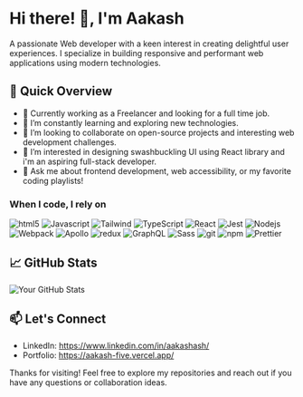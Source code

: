 # Hi there! 👋, I'm Aakash

A passionate Web developer with a keen interest in creating delightful user experiences. I specialize in building responsive and performant web applications using modern technologies.

## 🚀 Quick Overview

- 💼 Currently working as a Freelancer and looking for a full time job.
- 🌱 I’m constantly learning and exploring new technologies.
- 👯 I’m looking to collaborate on open-source projects and interesting web development challenges.
- 🤔 I’m interested in designing swashbuckling UI using React library and i'm an aspiring full-stack developer.
- 💬 Ask me about frontend development, web accessibility, or my favorite coding playlists!

<h3>When I code, I rely on</h3>
<p>
  <img alt="html5" src="https://img.shields.io/badge/-HTML5-E34F26?style=flat-square&logo=html5&logoColor=white" />
  <img alt="Javascript" src="https://img.shields.io/badge/-javascript-f7df1c?style=flat-square&logo=javascript&logoColor=black" />
  <img alt="Tailwind" src="https://img.shields.io/badge/-Tailwind-7953b3?style=flat-square&logo=tailwindcss&logoColor=white" />
  <img alt="TypeScript" src="https://img.shields.io/badge/-TypeScript-007ACC?style=flat-square&logo=typescript&logoColor=white" />
  <img alt="React" src="https://img.shields.io/badge/-React-45b8d8?style=flat-square&logo=react&logoColor=white" />
  <img alt="Jest" src="https://img.shields.io/badge/-jest-be3d19?style=flat-square&logo=jest&logoColor=white" />
  <img alt="Nodejs" src="https://img.shields.io/badge/-Nodejs-43853d?style=flat-square&logo=Node.js&logoColor=white" />
  <img alt="Webpack" src="https://img.shields.io/badge/-Webpack-8DD6F9?style=flat-square&logo=webpack&logoColor=white" />
  <img alt="Apollo" src="https://img.shields.io/badge/-Apollo%20GraphQL-311C87?style=flat-square&logo=apollo-graphql&logoColor=white" />
  <img alt="redux" src="https://img.shields.io/badge/-Redux-764ABC?style=flat-square&logo=redux&logoColor=white" />
  <img alt="GraphQL" src="https://img.shields.io/badge/-GraphQL-E10098?style=flat-square&logo=graphql&logoColor=white" />
  <img alt="Sass" src="https://img.shields.io/badge/-Sass-CC6699?style=flat-square&logo=sass&logoColor=white" />
  <img alt="git" src="https://img.shields.io/badge/-Git-F05032?style=flat-square&logo=git&logoColor=white" />
  <img alt="npm" src="https://img.shields.io/badge/-NPM-CB3837?style=flat-square&logo=npm&logoColor=white" />
  <img alt="Prettier" src="https://img.shields.io/badge/-Prettier-F7B93E?style=flat-square&logo=prettier&logoColor=white" />
</p>

## 📈 GitHub Stats

![Your GitHub Stats](https://github-readme-stats.vercel.app/api?username=rodanAsh&show_icons=true&hide_title=true&hide_border=true)

## 📫 Let's Connect

- LinkedIn: https://www.linkedin.com/in/aakashash/
- Portfolio: https://aakash-five.vercel.app/

Thanks for visiting! Feel free to explore my repositories and reach out if you have any questions or collaboration ideas.
